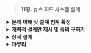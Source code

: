 > **11장. 뉴스 피드 시스템 설계**

<details>
  <summary><b>문제 이해 및 설계 범위 확정</b></summary>  
  
  ---
  
  ## 1단계: 문제 이해 및 설계 범위 확정
  
  ### 뉴스 피드(News Feed)
  
  - 홈페이지 중앙에 지속적으로 업데이트되는 스토리들
      - 사용자 상태 정보 업데이트
      - 사진
      - 비디오
      - 링크
      - 앱 활동(App Activity)
      - 팔로우하는 사람들, 페이지, 그룹으로부터 나오는 좋아요(Likes)
  - 여러 유형
      - 페이스북 뉴스 피드
      - 인스타그램 피드
      - 트위터 타임라인
      
  
  ### 요구사항 알아내기
  
  - **Q.** 모바일 앱을 위한 시스템인가요? 아니면 웹? 둘다 지원?
  - **A.** 둘 다 지원
  - **Q.** 중요한 기능으로는 어떤 것이 있나요?
  - **A.** 사용자는 뉴스 피드 페이지에 새 스토리를 올리고, 친구들의 스토리를 볼 수 있어야 함
  - **Q.** 뉴스 피드에는 어떤 순서로 스포리가 표시되어야 하나요?
      - 최신 포스트가 위로
      - 토픽 점수(Topic Score) 같은 다른 기준, ex) 가까운 친구
  - **A.** 단순히 시간 흐름 역순(Reverse Chronological Order) 표시
  - **Q.** 한 명의 사용자는 최대 몇 명의 친구를 가질 수 있나요?
  - **A.** 최대 5,000명
  - **Q.** 트래픽 규모는 어느 정도인가요?
  - **A.** 매일 천만 명이 방문한다고 가정(10milion DAU)
  - **Q.** 피드에 이미지나 비디오 스토리도 올라올 수 있나요?
  - **A.** 스토리에는 이미지나 비디오 등의 미디어 파일이 포함될 수 있음
  
  ---
  
  </details>
  
<details>
  <summary><b>개략적 설계안 제시 및 동의 구하기</b></summary>
  
  ---
  
  ## 2단계: 개략적 설계안 제시 및 동의 구하기
  
  ### 개략적 설계안
  
  - **1️⃣ 피드 발행(Feed Publishing)**
      - 사용자가 스토리를 포스팅(Posting)하면 해당 데이터를 Cache와 DB에 기록
      - 새 포스팅은 친구의 뉴스 피드에도 전송
  - **2️⃣ 뉴스 피드 생성(News Feed Building)**
      - 뉴스 피드는 모든 친구의 포스팅을 시간 흐름 역순으로 모아서 만든다고 가정
      
  
  ### 뉴스 피드 API
  
  - 클라이언트가 서버와 통신하기 위해 사용하는 수단
      - 상태 정보 업데이트
      - 뉴스 피드 불러오기
      - 친구 추가
  - HTTP 프로토콜 기반
  - 1️⃣ **피드 발행 API**
      - 새 스토리를 포스팅하기 위한 API
      - **HTTP POST**, ex) `POST /v1/me/feed`
      - **파라미터**
          - Authorization 헤더 : API 호출을 인증하기 위해 사용
          - 바디(Body) : 포스팅 내용
  - 2️⃣ **피드 읽기 API**
      - 뉴스 피드를 가져오는 API
      - **HTTP GET**, ex) `GET /v1/me/feed`
      - **파라미터**
          - Authorization 헤더 : API 호출을 인증하기 위해 사용
  
  ### 피드 발행
  
  <img src="https://github.com/user-attachments/assets/5e958405-c279-4def-8f58-8e06e5d03f02" width="400px"/>
  
  - **사용자**
      - 모바일 앱이나 브라우저에서 새 포스팅을 올리는 주체
      - `POST /v1/me/feed` API 사용
  - **로드밸런서(Load Balancer)**
      - 트래픽을 웹 서버들로 분산
  - **웹 서버(Web Server)**
      - HTTP 요청을 내부 서비스로 중계하는 역할
  - **포스팅 저장 서비스(Post Service)**
      - 새 포스팅을 DB와 Cache에 저장
  - **포스팅 전송 서비스(Fanout Service)**
      - 새 포스팅을 친구의 뉴스 피드에 푸시(Push)
      - 뉴스 피드 데이터는 Cache에 보관하여 빠르게 읽어갈 수 있도록 함
  - **알림 서비스(Notification Service)**
      - 친구들에게 새 포스팅이 올라왔음을 알리거나 푸시 알림을 보내는 역할
  
  ### 뉴스 피드 생성
  
  <img src="https://github.com/user-attachments/assets/82b48688-4475-467b-b68e-d3f52a2c46ef" width="400px"/>

  - **사용자**
      - 뉴스 피드를 읽는 주체
      - `GET /v1/me/feed` API 사용
  - **로드 밸런서**
      - 트랙픽을 웹 서버들로 분산
  - **웹 서버**
      - 트래픽을 뉴스 피드 서비스로 보냄
  - **뉴스 피드 서비스(News Feed Service)**
      - Cache에서 뉴스 피드를 가져오는 서비스
  - **뉴스 피드 캐시(News Feed Cache)**
      - 뉴스 피드를 렌더링할 때 필요한 피드 ID를 보관
  
  ---
  
  </details>
<details>
  <summary><b>상세 설계</b></summary>
  
  ---
  
  ## 3단계: 상세 설계
  
  ### 피드 흐름 **상세 설계**
  
  - **웹 서버**
      - **클라이언트와 통신**
      - **인증**
          - 올바른 인증 토큰을 Authorization 헤더에 탑재했는지 확인
      - **처리율 제한**
          - 한 사용자가 올릴 수 있는 포스팅의 수에 제한
          - 스팸을 막고 유해한 콘텐츠가 자주 올라오는 것을 방지
  - **포스팅 전송(팬아웃, Fanout) 서비스**
      - **팬아웃**
          - 포스팅 전송
          - 새 포스팅을 그 사용자와 친구 관계에 있는 모든 사용자에게 전달하는 과정
      - 1️⃣ **쓰기 시점에 팬아웃하는 모델(Fanout-on-Write) // TODO: 203p**
          - **푸시(Push) 모델**
          - **동작 원리**
              - 새로운 포스트를 기록하는 시점에 뉴스 피드를 갱신
              - 포스팅이 완료되면 바로 해당 사용자의 캐시에 해당 포스팅을 기록
          - **장점**
              - 뉴스 피드가 실시간으로 갱신
              - 친구 목록에 있는 사용자에게 즉시 전송
              - 새 포스팅이 기록되는 순간에 뉴스 피드가 이미 갱신(Pre-computed)
              - 뉴스 피드를 읽는 데 드는 시간이 짧아짐
          - **단점**
              - 친구가 많은 사용자의 경우
                  - 친구 목록을 가져오고 그 모두의 뉴스 피드를 갱신하는 데 많은 시간이 소요
                  - 핫키(Hotkey) 문제
              - 서비스를 자주 이용하지 않은 사용자의 피드까지 갱신
              - 컴퓨팅 자원 낭비
      - 2️⃣ **읽기 시점에 팬아웃하는 모델(Fanout-on-Read)**
          - **풀(Pull) 모델**
          - **동작 원리**
              - 피드를 읽어야 하는 시점에 뉴스 피드를 갱신
              - 요청 기반(On-demand) 모델
              - 사용자가 본인 홈페이지나 타임 라인을 로딩하는 시점에 새로운 포스트를 가져옴
          - **장점**
              - 비활성화된 사용자, 거의 로그인하지 않는 사용자의 경우 유리한 모델
              - 로그인하기 전까지는 어떤 컴퓨팅 자원도 소모하지 않음
              - 데이터를 친구 각각에 푸시하는 작업이 필요 없으므로 핫키(Hotkey)문제 없음
          - **단점**
              - 뉴스 피드를 읽는 데 많은 시간이 소요될 수 있음
  
  ### 본 설계안
  
  - **쓰기 시점 & 읽기 시점 팬아웃 모델을 결합**
      - 대부분의 사용자의 경우, 뉴스 피드를 빠르게 가져오는 것이 중요 : **Push 모델**
      - 친구나 팔로워(Follower)가 아주 많은 사용자의 경우, 과부하 방지 : **Pull 모델**
  - **안정 해시(Consistent Hashing)를 통해 요청과 데이터 분산**
      - 핫키(Hotkey) 문제를 줄임
      
    <img src="https://github.com/user-attachments/assets/68a39173-ecea-4575-88c4-552a50a622fe" width="400px"/>

  - **팬아웃 서비스 동작**
      - **1️⃣ 그래프 DB에서 친구 ID 목록을 가져옴**
          - 친구 관계나 친구 추천을 관리하기 적합
      - **2️⃣ 사용자 정보 캐시에서 친구들의 정보를 가져옴**
          - 사용자 설정에 따라 친구 가운데 일부를 걸러냄
          - ex) 무시(mute) 설정, 일부에게만 공개된 포스팅
      - **3️⃣ 친구 목록과 새 스토리의 포스팅 ID를 MQ에 넣음**
      - **4️⃣ 팬아웃 작업 서버가 MQ에서 데이터를 꺼내 뉴스 피드 데이터를 뉴스 피드 캐시에 넣음**
          - **뉴스 피드 캐시**
              - `<포스팅ID, 사용자ID>` 매핑 테이블
              - 사용자 정보와 포스팅 정보 전체를 저장하는 것은 메모리 요구량이 너무 많음
              - 캐시 크기 제한, 최신 스토리를 주로 조회하기 때문에 **Cache Miss 확률 낮음**
              
            <img src="https://github.com/user-attachments/assets/3bce047c-e959-4942-a6c3-8f41c5865c08" width="200px"/>

  
  ### 피드 읽기 흐름 상세 설계
  
  <img src="https://github.com/user-attachments/assets/816219e3-82f2-430e-982a-92c84fec3da9" width="400px"/>

  - 이미지, 비디오와 같은 **미디어 콘텐츠는 CDN에 저장**하여 빨리 읽을 수 있도록 함
  - **클라이언트가 뉴스 피드를 읽는 과정**
      - 1️⃣ 사용자가 뉴스 피드를 읽으려는 요청을 전송
          - `GET /v1/me/feed`
      - **2️⃣ 로드밸런서가 요청을 웹 서버 가운데 하나로 전달**
      - **3️⃣ 웹 서버는 피드를 가져오기 위해 뉴스 피드 서비스를 호출**
      - **4️⃣ 뉴스 피드 서비스는 뉴스 피드 캐시에 포스팅 ID 목록을 가져온다**
      - **5️⃣ 표시할 데이터를 사용자 캐시와 포스팅 캐시에서 가져와 완전한 뉴스 피드 생성**
          - 사용자 이름
          - 사용자 사진
          - 포스팅 콘텐츠
          - 이미지
      - **6️⃣ 생성된 뉴스 피드를 JSON 형태로 클라이언트에 전송**
          - 클라이언트는 해당 피드를 렌더링
  
  ### 캐시 구조
  
  <img src="https://github.com/user-attachments/assets/370932ec-49f5-4429-a5cc-f88af21f0cc0" width="400px"/>

  - **1️⃣ 뉴스 피드**
      - 뉴스 피드의 ID를 보관
  - **2️⃣ 콘텐츠**
      - 포스팅 데이터를 보관
      - 인기 콘텐츠는 따로 보관
  - **3️⃣ 소셜 그래프**
      - 사용자 간 관계 정보를 보관
  - **4️⃣ 행동(Action)**
      - 포스팅에 대한 사용자의 행위에 관한 정보를 보관
      - 포스팅에 대한 좋아요, 답글 등이 포함
  - **5️⃣ 횟수(Counter)**
      - 좋아요 횟수
      - 응답 수
      - 팔로워 수
      - 팔로잉 수
  
  ---
  
</details>
<details>
  <summary><b>마무리</b></summary>
  
  ---
  
  ## 4단계: 마무리
  
  ### 뉴스 피드 시스템
  
  - **구성**
      - 뉴스 피드 발생
      - 뉴스 피드 생성
  - **고려 사항**
      - 타협적 결정(Trade-off)
      - 규모 확장성
      
  
  ### 데이터베이스 규모 확장
  
  - 수직적 규모 확장 vs 수평적 규모 확장
  - SQL vs NoSQL
  - 주-부(Master-Slave) 다중화
  - 복제본(Replica)에 대한 읽기 연산
  - 일관성 모델(Consistency Model)
  - 데이터베이스 샤딩(Sharding)
  
  ### 추가 고려사항
  
  - 웹 게층(Web tier)를 무상태로 운영하기
  - 가능한 한 많은 데이터를 캐시할 방법
  - 여러 데이터 센터를 지원할 방법
  - MQ를 사용하여 컴포넌트 사이의 결합도 낮추기
  - 핵심 메트릭(Key Matric)에 대한 모니터링,
      - 트래픽이 몰리는 시간대의 QPS(Quries per Second)
      - 사용자가 뉴스 피드를 새로고침(Refresh) 할 때의 지연시간
      
  
  ---

</details>
